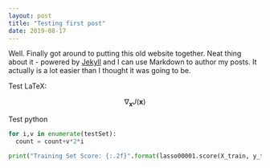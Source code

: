```yaml
---
layout: post
title: "Testing first post"
date: 2019-08-17
---
```


Well. Finally got around to putting this old website together. Neat thing about it - powered by [Jekyll](http://jekyllrb.com) and I can use Markdown to author my posts. It actually is a lot easier than I thought it was going to be.


Test LaTeX:

$$ \nabla_\boldsymbol{x} J(\boldsymbol{x}) $$



Test python

```python
for i,v in enumerate(testSet):
  count = count+v*2*i

print("Training Set Score: {:.2f}".format(lasso00001.score(X_train, y_train)))

```
